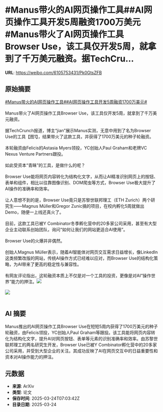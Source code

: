 # #Manus带火的AI网页操作工具##AI网页操作工具开发5周融资1700万美元#Manus带火了AI网页操作工具Browser Use，该工具仅开发5周，就拿到了千万美元融资。据TechCru...

**URL**: https://weibo.com/6105753431/Pk0GtsZFB

## 原始摘要

<a href="https://m.weibo.cn/search?containerid=231522type%3D1%26t%3D10%26q%3D%23Manus%E5%B8%A6%E7%81%AB%E7%9A%84AI%E7%BD%91%E9%A1%B5%E6%93%8D%E4%BD%9C%E5%B7%A5%E5%85%B7%23&amp;extparam=%23Manus%E5%B8%A6%E7%81%AB%E7%9A%84AI%E7%BD%91%E9%A1%B5%E6%93%8D%E4%BD%9C%E5%B7%A5%E5%85%B7%23" data-hide=""><span class="surl-text">#Manus带火的AI网页操作工具#</span></a><a href="https://m.weibo.cn/search?containerid=231522type%3D1%26t%3D10%26q%3D%23AI%E7%BD%91%E9%A1%B5%E6%93%8D%E4%BD%9C%E5%B7%A5%E5%85%B7%E5%BC%80%E5%8F%915%E5%91%A8%E8%9E%8D%E8%B5%841700%E4%B8%87%E7%BE%8E%E5%85%83%23&amp;extparam=%23AI%E7%BD%91%E9%A1%B5%E6%93%8D%E4%BD%9C%E5%B7%A5%E5%85%B7%E5%BC%80%E5%8F%915%E5%91%A8%E8%9E%8D%E8%B5%841700%E4%B8%87%E7%BE%8E%E5%85%83%23" data-hide=""><span class="surl-text">#AI网页操作工具开发5周融资1700万美元#</span></a><br><br>Manus带火了AI网页操作工具Browser Use，该工具仅开发5周，就拿到了千万美元融资。<br><br>据TechCrunch报道，博主“jian”展示Manus实测，无意中用到了名为Browser Use的工具【图1】，结果带火了这款工具，并获得了1700万美元的种子轮融资。<br><br>本轮融资由Felicis的Astasia Myers领投，YC创始人Paul Graham和老牌VC Nexus Venture Partners跟投。<br><br>如此受资本“青睐”的工具，是做什么的呢？<br><br>Browser Use能将网页内容转化为结构化文字，从而让AI精准识别网页上的按钮、表单和组件，相比以往靠图像识别、DOM爬虫等方式，Browser Use极大提升了AI操作的准确率和效率。<br><br>让人意想不到的是，Browser Use竟只是苏黎世联邦理工（ETH Zurich）两个研究生——Magnus Müller和Gregor Zunic搞的项目，在校内孵化5周就做出Demo，随便一上线还真火了。<br><br>目前，这款工具已被Y Combinator冬季孵化营中的20多家公司采用，甚至有大型企业主动联系创始团队，询问“如何让我们的网站更适合AI使用”。<br><br>Browser Use的火爆并非偶然。<br><br>创始人Magnus Müller表示，随着AI智能体对网页交互需求日益增长，像LinkedIn这类频繁改版的网站，传统AI操作方式已经难以应对，而Browser Use的结构化策略，为AI带来了更高的稳定性与兼容性。<br><br>有网友评论指出，这轮融资本质上不仅是对一个工具的投资，更像是对AI“操作世界”能力的押注。<img style="" src="https://tvax3.sinaimg.cn/large/006Fd7o3gy1hzrxd402zwj30ya0xaalo.jpg" referrerpolicy="no-referrer"><br><br><img style="" src="https://tvax2.sinaimg.cn/large/006Fd7o3ly1hzrxcynavfj30zk0np1bs.jpg" referrerpolicy="no-referrer"><br><br>

## AI 摘要

Manus推出的AI网页操作工具Browser Use在短短5周内获得了1700万美元的种子轮融资，由Felicis领投，YC创始人Paul Graham等跟投。该工具能将网页内容转化为结构化文字，提升AI对网页按钮、表单等元素的识别准确率和效率。由苏黎世联邦理工的两名研究生开发，Browser Use已被Y Combinator孵化营中的20多家公司采用，并受到大型企业的关注。其成功反映了AI在网页交互中的日益重要性和资本对AI操作能力的押注。

## 元数据

- **来源**: ArXiv
- **类型**: 论文
- **保存时间**: 2025-03-24T07:03:42Z
- **目录日期**: 2025-03-24
